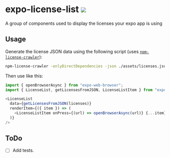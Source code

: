 # expo-license-list [![](https://img.shields.io/npm/v/expo-license-list.svg)](https://www.npmjs.com/package/expo-license-list)

A group of components used to display the licenses your expo app is using

## Usage

Generate the license JSON data using the following script (uses [`npm-license-crawler`](https://www.npmjs.com/package/npm-license-crawler)):

```bash
npm-license-crawler -onlyDirectDependencies -json ./assets/licenses.json
```

Then use like this:

```js
import { openBrowserAsync } from "expo-web-browser";
import { LicenseList, getLicensesFromJSON, LicenseListItem } from "expo-license-list"

<LicenseList
  data={getLicensesFromJSON(licenses)}
  renderItem={({ item }) => (
    <LicenseListItem onPress={(url) => openBrowserAsync(url)} {...item} />
  )}
/>
```

## ToDo

- [ ] Add tests.
